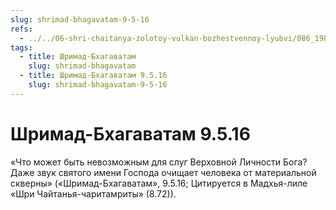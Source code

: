 ```yaml
---
slug: shrimad-bhagavatam-9-5-16
refs:
  - ../../06-shri-chaitanya-zolotoy-vulkan-bozhestvennoy-lyubvi/086_1982-02-18-a5_sridharmj_sokrovenniy_dar_mahaprabhu.md
tags:
  - title: Шримад-Бхагаватам
    slug: shrimad-bhagavatam
  - title: Шримад-Бхагаватам 9.5.16
    slug: shrimad-bhagavatam-9-5-16
---
```


# Шримад-Бхагаватам 9.5.16

«Что может быть невозможным для слуг Верховной Личности Бога? Даже звук святого имени Господа очищает человека от материальной скверны» («Шримад-Бхагаватам», 9.5.16; Цитируется в Мадхья-лиле «Шри Чайтанья-чаритамриты» (8.72)).

